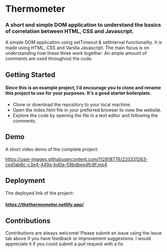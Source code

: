 # Thermometer

### A short and simple DOM application to understand the basics of correlation between HTML, CSS and Javascript. 

A simple DOM application using setTimeout & setInterval functionality. It is made using HTML, CSS and Vanilla Javascript. The main focus is on understanding how these three work together. An ample amount of comments are used throughout the code. 


## Getting Started

#### Since this is an example project, I'd encourage you to clone and rename this project to use for your purposes. It's a good starter boilerplate.

* Clone or download the repository to your local machine.
* Open the index.html file in your preferred browser to view the website.
* Explore the code by opening the file in a text editor and following the comments.






## Demo

A short video demo of the complete project:






https://user-images.githubusercontent.com/112818778/220331263-ced1ab8c-c3e4-449a-bd0a-59bdbeedfc8f.mp4







## Deployment

The deployed link of the project: 
#### https://thethermometer.netlify.app/

## Contributions

Contributions are always welcome! Please submit an issue using the issue tab above if you have feedback or improvement suggestions. I would appreciate it if you could submit a pull request with a fix.
